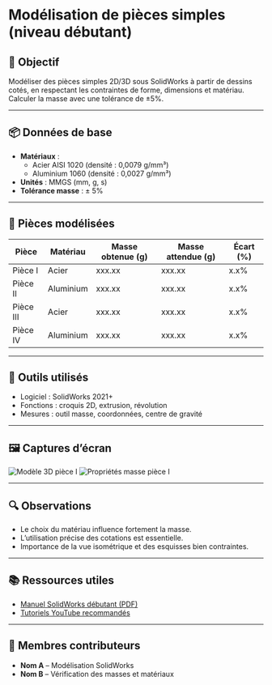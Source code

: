 # Modélisation de pièces simples (niveau débutant)

## 🎯 Objectif

Modéliser des pièces simples 2D/3D sous SolidWorks à partir de dessins cotés, en respectant les contraintes de forme, dimensions et matériau. Calculer la masse avec une tolérance de ±5%.

---

## 📦 Données de base

- **Matériaux** :
  - Acier AISI 1020 (densité : 0,0079 g/mm³)
  - Aluminium 1060 (densité : 0,0027 g/mm³)
- **Unités** : MMGS (mm, g, s)
- **Tolérance masse** : ± 5%

---

## 🧱 Pièces modélisées

| Pièce | Matériau | Masse obtenue (g) | Masse attendue (g) | Écart (%) |
|-------|----------|-------------------|---------------------|-----------|
| Pièce I | Acier | xxx.xx | xxx.xx | x.x% |
| Pièce II | Aluminium | xxx.xx | xxx.xx | x.x% |
| Pièce III | Acier | xxx.xx | xxx.xx | x.x% |
| Pièce IV | Aluminium | xxx.xx | xxx.xx | x.x% |


---

## 🧰 Outils utilisés

- Logiciel : SolidWorks 2021+
- Fonctions : croquis 2D, extrusion, révolution
- Mesures : outil masse, coordonnées, centre de gravité

---

## 🖼️ Captures d’écran

![Modèle 3D pièce I](../Images/piece1_modele3d.png)
![Propriétés masse pièce I](../Images/piece1_masse.png)

---

## 🔍 Observations

- Le choix du matériau influence fortement la masse.
- L’utilisation précise des cotations est essentielle.
- Importance de la vue isométrique et des esquisses bien contraintes.

---

## 📚 Ressources utiles

- [Manuel SolidWorks débutant (PDF)](lien)
- [Tutoriels YouTube recommandés](lien)

---

## 👥 Membres contributeurs

- **Nom A** – Modélisation SolidWorks
- **Nom B** – Vérification des masses et matériaux
